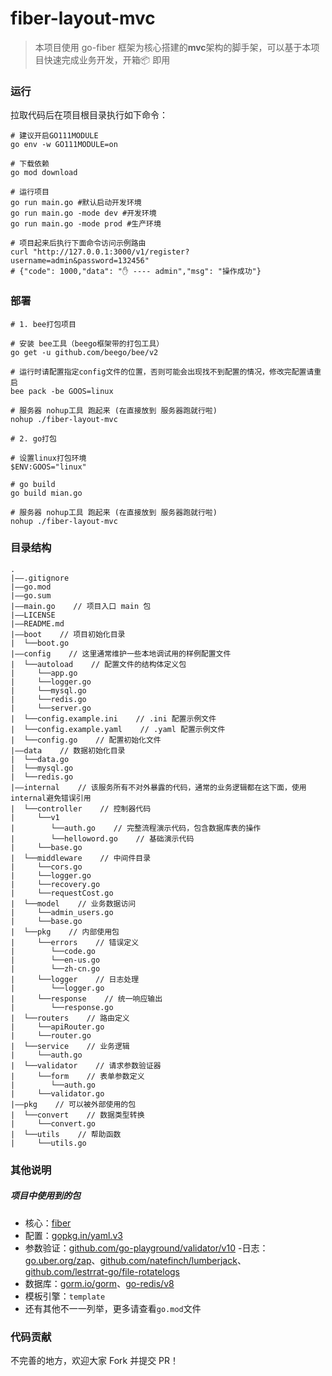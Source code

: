 # fiber-layout-mvc

> 本项目使用 go-fiber 框架为核心搭建的**mvc**架构的脚手架，可以基于本项目快速完成业务开发，开箱📦 即用

### 运行

拉取代码后在项目根目录执行如下命令：

```shell
# 建议开启GO111MODULE
go env -w GO111MODULE=on

# 下载依赖
go mod download

# 运行项目
go run main.go #默认启动开发环境
go run main.go -mode dev #开发环境
go run main.go -mode prod #生产环境

# 项目起来后执行下面命令访问示例路由
curl "http://127.0.0.1:3000/v1/register?username=admin&password=132456"
# {"code": 1000,"data": "✋ ---- admin","msg": "操作成功"}
```

### 部署

```shell
# 1. bee打包项目

# 安装 bee工具（beego框架带的打包工具）
go get -u github.com/beego/bee/v2

# 运行时请配置指定config文件的位置，否则可能会出现找不到配置的情况，修改完配置请重启
bee pack -be GOOS=linux

# 服务器 nohup工具 跑起来 (在直接放到 服务器跑就行啦)
nohup ./fiber-layout-mvc

# 2. go打包

# 设置linux打包环境
$ENV:GOOS="linux"

# go build
go build mian.go

# 服务器 nohup工具 跑起来 (在直接放到 服务器跑就行啦)
nohup ./fiber-layout-mvc
```

### 目录结构

```
.
|——.gitignore
|——go.mod
|——go.sum
|——main.go    // 项目入口 main 包
|——LICENSE
|——README.md
|——boot    // 项目初始化目录
|  └──boot.go
|——config    // 这里通常维护一些本地调试用的样例配置文件
|  └──autoload    // 配置文件的结构体定义包
|     └──app.go
|     └──logger.go
|     └──mysql.go
|     └──redis.go
|     └──server.go
|  └──config.example.ini    // .ini 配置示例文件
|  └──config.example.yaml    // .yaml 配置示例文件
|  └──config.go    // 配置初始化文件
|——data    // 数据初始化目录
|  └──data.go
|  └──mysql.go
|  └──redis.go
|——internal    // 该服务所有不对外暴露的代码，通常的业务逻辑都在这下面，使用internal避免错误引用
|  └──controller    // 控制器代码
|     └──v1
|        └──auth.go    // 完整流程演示代码，包含数据库表的操作
|        └──helloword.go    // 基础演示代码
|     └──base.go
|  └──middleware    // 中间件目录
|     └──cors.go
|     └──logger.go
|     └──recovery.go
|     └──requestCost.go
|  └──model    // 业务数据访问
|     └──admin_users.go
|     └──base.go
|  └──pkg    // 内部使用包
|     └──errors    // 错误定义
|        └──code.go
|        └──en-us.go
|        └──zh-cn.go
|     └──logger    // 日志处理
|        └──logger.go
|     └──response    // 统一响应输出
|        └──response.go
|  └──routers    // 路由定义
|     └──apiRouter.go
|     └──router.go
|  └──service    // 业务逻辑
|     └──auth.go
|  └──validator    // 请求参数验证器
|     └──form    // 表单参数定义
|        └──auth.go
|     └──validator.go
|——pkg    // 可以被外部使用的包
|  └──convert    // 数据类型转换
|     └──convert.go
|  └──utils    // 帮助函数
|     └──utils.go
```

### 其他说明

##### 项目中使用到的包

- 核心：[fiber](https://github.com/gofiber/fiber)
- 配置：[gopkg.in/yaml.v3](https://github.com/go-yaml/yaml)
- 参数验证：[github.com/go-playground/validator/v10](https://github.com/go-playground/validator)
  -日志：[go.uber.org/zap](https://github.com/uber-go/zap)、[github.com/natefinch/lumberjack](http://github.com/natefinch/lumberjack)、[github.com/lestrrat-go/file-rotatelogs](https://github.com/lestrrat-go/file-rotatelogs)
- 数据库：[gorm.io/gorm](https://github.com/go-gorm/gorm)、[go-redis/v8](https://github.com/go-redis/redis)
- 模板引擎：`template`
- 还有其他不一一列举，更多请查看`go.mod`文件

### 代码贡献

不完善的地方，欢迎大家 Fork 并提交 PR！